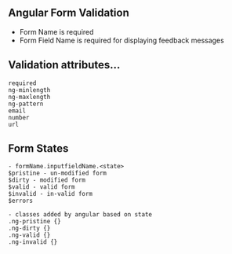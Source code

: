 ## Angular Form Validation

- Form Name is required
- Form Field Name is required for displaying feedback messages


## Validation attributes...

```
required
ng-minlength
ng-maxlength
ng-pattern 
email
number
url
```

## Form States

```
- formName.inputfieldName.<state>
$pristine - un-modified form
$dirty - modified form
$valid - valid form
$invalid - in-valid form
$errors

- classes added by angular based on state 
.ng-pristine {}
.ng-dirty {}
.ng-valid {}
.ng-invalid {}

```






